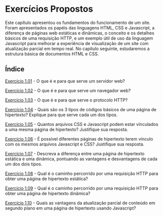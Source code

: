 # Exercícios Propostos

Este capítulo apresentou os fundamentos do funcionamento de um site. Foram apresentados os papéis das linguagens HTML, CSS e Javascript, a diferença de páginas web estáticas e dinâmicas, o conceito e os detalhes básicos de uma requisição HTTP, e um exemplo útil de uso da linguagem Javascript para melhorar a experiência de visualização de um site com atualização parcial em tempo real. No capítulo seguinte, estudaremos a estrutura básica de documentos HTML e CSS.

## Índice

[Exercício 1.01](<Exercício 1.01.md>) - O que é e para que serve um servidor web?

[Exercício 1.02](<Exercício 1.01.md>) - O que é e para que serve um navegador web?

[Exercício 1.03](<Exercício 1.01.md>) - O que é e para que serve o protocolo HTTP?

[Exercício 1.04](<Exercício 1.01.md>) - Quais são os 3 tipos de códigos básicos de uma página de hipertexto? Explique para que serve cada um dos tipos.

[Exercício 1.05](<Exercício 1.01.md>) - Quantos arquivos CSS e Javascript podem estar vinculados a uma mesma página de hipertexto? Justifique sua resposta.

[Exercício 1.06](<Exercício 1.01.md>) - É possível diferentes páginas de hipertexto terem vínculo com os mesmos arquivos Javascript e CSS? Justifique sua resposta.

[Exercício 1.07](<Exercício 1.01.md>) - Descreva a diferença entre uma página de hipertexto estática e uma dinâmica, pontuando as vantagens e desvantagens de cada um dos dois tipos.

[Exercício 1.08](<Exercício 1.01.md>) - Qual é o caminho percorrido por uma requisição HTTP para obter uma página de hipertexto estática?

[Exercício 1.09](<Exercício 1.01.md>) - Qual é o caminho percorrido por uma requisição HTTP para obter uma página de hipertexto dinâmica?

[Exercício 1.10](<Exercício 1.01.md>) - Quais as vantagens da atualização parcial de conteúdo em segundo plano em uma página de hipertexto usando Javascript?

